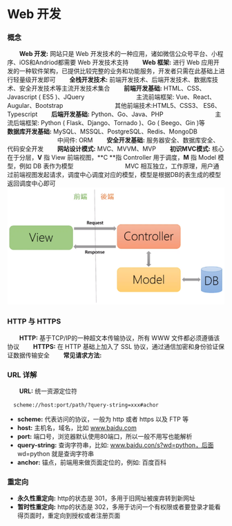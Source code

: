 # Web 开发
### 概念
&emsp;&emsp;**Web 开发:** 网站只是 Web 开发技术的一种应用，诸如微信公众号平台、小程序、iOS和Andriod都需要 Web 开发技术支持
&emsp;&emsp;**Web 框架:** 进行 Web 应用开发的一种软件架构，已提供比较完整的业务和功能服务，开发者只需在此基础上进行轻量级开发即可
&emsp;&emsp;**全栈开发技术:** 前端开发技术、后端开发技术、数据库技术、安全开发技术等主流开发技术集合
&emsp;&emsp;**前端开发基础:** HTML、CSS、Javascript ( ES5 )、JQuery
&emsp;&emsp;&emsp;&emsp;&emsp;&emsp;&emsp;&emsp; 主流前端框架: Vue、React、Augular、Bootstrap
&emsp;&emsp;&emsp;&emsp;&emsp;&emsp;&emsp;&emsp; 其他前端技术:HTML5、CSS3、 ES6、Typescript
&emsp;&emsp;**后端开发基础:** Python、Go、Java、PHP
&emsp;&emsp;&emsp;&emsp;&emsp;&emsp;&emsp;&emsp; 主流后端框架: Python ( Flask、Django、Tornado )、Go ( Beego、Gin )等
&emsp;&emsp;**数据库开发基础:** MySQL、MSSQL、PostgreSQL、Redis、MongoDB
&emsp;&emsp;&emsp;&emsp;&emsp;&emsp;&emsp;&emsp; 中间件: ORM
&emsp;&emsp;**安全开发基础:** 服务器安全、数据库安全、代码安全开发
&emsp;&emsp;**网站设计模式:** MVC、MVVM、MVP
&emsp;&emsp;**初识MVC模式:** 核心在于分层，**V** 指 View 前端视图，**C **指 Controller 用于调度，**M** 指 Model 模型，例如 DB 表作为模型
&emsp;&emsp;&emsp;&emsp;&emsp;&emsp;&emsp;&emsp; MVC 相互独立，工作原理，用户通过前端视图发起请求，调度中心调度对应的模型，模型是根据DB的表生成的模型返回调度中心即可
![](/assets/22C6E500FDE45F2A8A33D98E3B443858.png)
### HTTP 与 HTTPS
&emsp;&emsp;**HTTP:** 基于TCP/IP的一种超文本传输协议，所有 WWW 文件都必须遵循该协议
&emsp;&emsp;**HTTPS:** 在 HTTP 基础上加入了 SSL 协议，通过通信加密和身份验证保证数据传输安全
&emsp;&emsp;**常见请求方法:** 
### URL 详解
&emsp;&emsp;**URL:**  统一资源定位符
```html
  scheme://host:port/path/?query-string=xxx#achor

```
* **scheme:** 代表访问的协议，一般为 http 或者 https 以及 FTP 等
* **host:** 主机名，域名，比如 www.baidu.com
* **port:** 端口号，浏览器默认使用80端口，所以一般不用写也能解析
* **query-string:** 查询字符串，比如: www.baidu.con/s?wd=python，后面 wd=python 就是查询字符串
* **anchor:** 锚点，前端用来做页面定位的，例如: 百度百科
### 重定向
* **永久性重定向:** http的状态是 301，多用于旧网址被废弃转到新网址
* **暂时性重定向:** http的状态是 302，多用于访问一个有权限或者要登录才能看得页面时，重定向到授权或者注册页面









 













